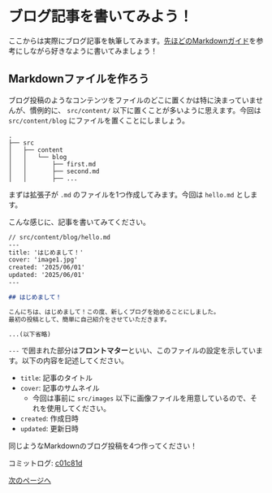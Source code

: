 # ブログ記事を書いてみよう！

ここからは実際にブログ記事を執筆してみます。[先ほどのMarkdownガイド](/docs/ch2/1_markdown.md)を参考にしながら好きなように書いてみましょう！

## Markdownファイルを作ろう

ブログ投稿のようなコンテンツをファイルのどこに置くかは特に決まっていませんが、慣例的に、 `src/content/` 以下に置くことが多いように思えます。今回は `src/content/blog` にファイルを置くことにしましょう。

```
.
├── src
│   ├── content
│   │   └── blog
│   │       ├── first.md
│   │       ├── second.md
│   │       ├── ...
```

まずは拡張子が `.md` のファイルを1つ作成してみます。今回は `hello.md` とします。

こんな感じに、記事を書いてみてください。

```markdown
// src/content/blog/hello.md
---
title: 'はじめまして！'
cover: 'image1.jpg'
created: '2025/06/01'
updated: '2025/06/01'
---

## はじめまして！

こんにちは、はじめまして！この度、新しくブログを始めることにしました。
最初の投稿として、簡単に自己紹介をさせていただきます。

...(以下省略)
```

`---` で囲まれた部分は**フロントマター**といい、このファイルの設定を示しています。以下の内容を記述してください。

- `title`: 記事のタイトル
- `cover`: 記事のサムネイル
  - 今回は事前に `src/images` 以下に画像ファイルを用意しているので、それを使用してください。
- `created`: 作成日時
- `updated`: 更新日時

同じようなMarkdownのブログ投稿を4つ作ってください！

コミットログ: [c01c81d](https://github.com/s-union/astro-hands-on/commit/c01c81d7e874e7e57be772d1dc31827a8f15311f)

[次のページへ](/docs/ch2/3_content_collection.md)